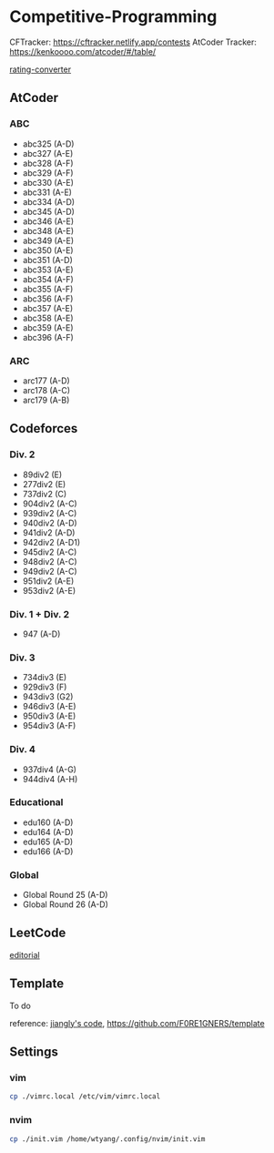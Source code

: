# Competitive-Programming


CFTracker: https://cftracker.netlify.app/contests
AtCoder Tracker: https://kenkoooo.com/atcoder/#/table/

[rating-converter](https://silverfoxxxy.github.io/rating-converter)

## AtCoder

### ABC

* abc325 (A-D)
* abc327 (A-E)
* abc328 (A-F)
* abc329 (A-F)
* abc330 (A-E)
* abc331 (A-E)
* abc334 (A-D)
* abc345 (A-D)
* abc346 (A-E)
* abc348 (A-E) 
* abc349 (A-E)
* abc350 (A-E)
* abc351 (A-D)
* abc353 (A-E)
* abc354 (A-F)
* abc355 (A-F)
* abc356 (A-F)
* abc357 (A-E)
* abc358 (A-E)
* abc359 (A-E)
* abc396 (A-F)

### ARC

* arc177 (A-D)
* arc178 (A-C)
* arc179 (A-B)

## Codeforces

### Div. 2

* 89div2 (E)
* 277div2 (E)
* 737div2 (C)
* 904div2 (A-C)
* 939div2 (A-C)
* 940div2 (A-D)
* 941div2 (A-D)
* 942div2 (A-D1)
* 945div2 (A-C)
* 948div2 (A-C)
* 949div2 (A-C)
* 951div2 (A-E)
* 953div2 (A-E)

### Div. 1 + Div. 2

* 947 (A-D)

### Div. 3

* 734div3 (E)
* 929div3 (F)
* 943div3 (G2)
* 946div3 (A-E)
* 950div3 (A-E)
* 954div3 (A-F)

### Div. 4

* 937div4 (A-G)
* 944div4 (A-H)

### Educational

* edu160 (A-D)
* edu164 (A-D)
* edu165 (A-D)
* edu166 (A-D)

### Global

* Global Round 25 (A-D)
* Global Round 26 (A-D)

## LeetCode

[editorial](LeetCode/editorial.md)

## Template

To do

reference: [jiangly's code](https://github.com/beiyouwuyanzu/cf_code_jiangly), https://github.com/F0RE1GNERS/template

## Settings

### vim

```bash
cp ./vimrc.local /etc/vim/vimrc.local
```

### nvim

```bash
cp ./init.vim /home/wtyang/.config/nvim/init.vim
```
